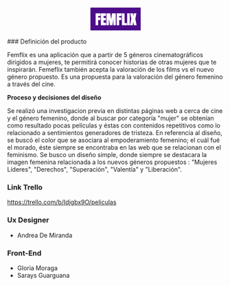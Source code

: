 
<p align="center">
    <img src="Femflix.png">
</p>
### Definición del producto

Femflix es una aplicación que a partir de 5 géneros cinematográficos dirigidos a mujeres, te permitirá conocer historias de otras mujeres que te inspirarán. Femeflix también acepta la valoración de los films vs el nuevo género propuesto.
Es una propuesta para la valoración del género femenino a través del cine.
 
**Proceso y decisiones del diseño**

Se realizó una investigacion previa en distintas páginas web a cerca de cine y el género femenino, donde al buscar por categoría "mujer" se obtenían como resultado pocas películas y éstas con contenidos repetitivos como lo relacionado a sentimientos generadores de tristeza.
En referencia al diseño, se buscó el color que se asociara al empoderamiento femenino; el cuál fué el morado, éste siempre se encontraba en las web que se relacionan con el feminismo.
Se busco un diseño simple, donde siempre se destacara la imagen femenina relacionada a los nuevos géneros propuestos : "Mujeres Líderes", "Derechos", "Superación", "Valentía" y "Liberación".

### Link Trello ###

https://trello.com/b/Idjgbx9O/peliculas


### Ux Designer ###

* Andrea De Miranda

### Front-End ###

* Gloria Moraga
* Sarays Guarguana